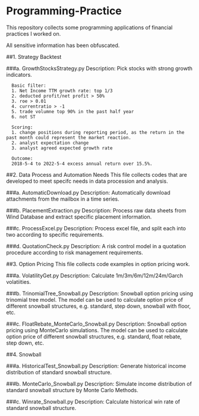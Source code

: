 # Programming-Practice

This repository collects some programming applications of financial practices I worked on. 

All sensitive information has been obfuscated.


##1. Strategy Backtest

###a. GrowthStocksStrategy.py
      Description: Pick stocks with strong growth indicators. 
      
      Basic filter:
      1. Net Income TTM growth rate: top 1/3
      2. deducted profit/net profit > 50%
      3. roe > 0.01
      4. currentratio > -1
      5. trade volumne top 90% in the past half year
      6. not ST
      
      Scoring:
      1. change positions during reporting period, as the return in the past month could represent the market reaction.
      2. analyst expectation change
      3. analyst agreed expected growth rate
      
      Outcome:
      2018-5-4 to 2022-5-4 excess annual return over 15.5%.
      
      
##2. Data Process and Automation Needs
This file collects codes that are developed to meet specifc needs in data procession and analysis.

###a. AutomaticDownload.py
      Description: Automatically download attachments from the mailbox in a time series.
      
###b. PlacementExtraction.py
      Description: Process raw data sheets from Wind Database and extract specific placement information.
      
###c. ProcessExcel.py
      Description: Process excel file, and split each into two according to specific requirements.

###d. QuotationCheck.py
      Description: A risk control model in a quotation procedure according to risk management requirements.

##3. Option Pricing
This file collects code examples in option pricing work.

###a. VolatilityGet.py
      Description: Calculate 1m/3m/6m/12m/24m/Garch volatiities.
      
###b. TrinomialTree_Snowball.py
      Description: Snowball option pricing using trinomial tree model.
                   The model can be used to calculate option price of different snowball structures, e.g. standard, step down, snowball with floor, etc.
                   
###c. FloatRebate_MonteCarlo_Snowball.py
      Description: Snowball option pricing using MonteCarlo simulations.
                   The model can be used to calculate option price of different snowball structures, e.g. standard, float rebate, step down, etc.

##4. Snowball

###a. HistoricalTest_Snowball.py
      Description: Generate historical income distribution of standard snowball structure.
      
###b. MonteCarlo_Snowball.py
      Description: Simulate income distribution of standard snowball structure by Monte Carlo Methods.
      
###c. Winrate_Snowball.py
      Description: Calculate historical win rate of standard snowball structure.
